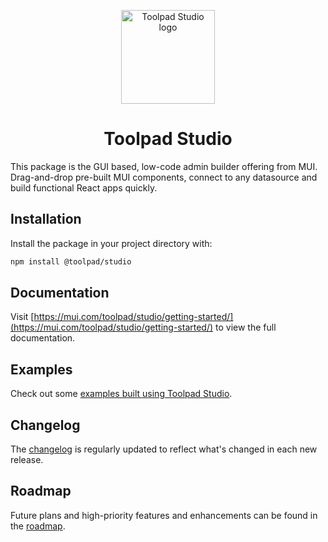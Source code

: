 <!-- markdownlint-disable-next-line -->
<p align="center">
  <a href="https://mui.com/toolpad/" rel="noopener" target="_blank"><img width="150" src="https://mui.com/static/logo.svg" alt="Toolpad Studio logo"></a>
</p>

<h1 align="center">Toolpad Studio</h1>

This package is the GUI based, low-code admin builder offering from MUI. Drag-and-drop pre-built MUI components, connect to any datasource and build functional React apps quickly.

## Installation

Install the package in your project directory with:

```bash
npm install @toolpad/studio
```

## Documentation

Visit [https://mui.com/toolpad/studio/getting-started/](https://mui.com/toolpad/studio/getting-started/) to view the full documentation.

## Examples

Check out some [examples built using Toolpad Studio](https://mui.com/toolpad/studio/examples/).

## Changelog

The [changelog](https://github.com/mui/mui-toolpad/releases) is regularly updated to reflect what's changed in each new release.

## Roadmap

Future plans and high-priority features and enhancements can be found in the [roadmap](https://mui.com/toolpad/studio/getting-started/roadmap/).
